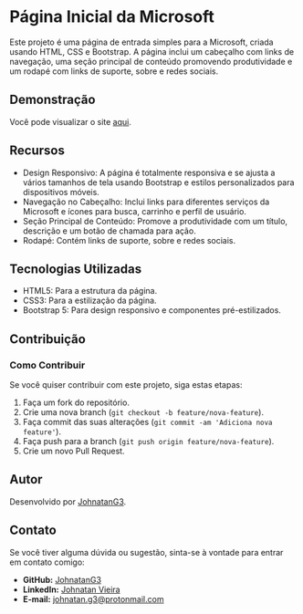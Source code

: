 # Página Inicial da Microsoft

Este projeto é uma página de entrada simples para a Microsoft, criada usando HTML, CSS e Bootstrap. A página inclui um cabeçalho com links de navegação, uma seção principal de conteúdo promovendo produtividade e um rodapé com links de suporte, sobre e redes sociais.

## Demonstração
Você pode visualizar o site [aqui](https://macro-portfolio-responsivo.netlify.app/).

## Recursos

- Design Responsivo: A página é totalmente responsiva e se ajusta a vários tamanhos de tela usando Bootstrap e estilos personalizados para dispositivos móveis.
- Navegação no Cabeçalho: Inclui links para diferentes serviços da Microsoft e ícones para busca, carrinho e perfil de usuário.
- Seção Principal de Conteúdo: Promove a produtividade com um título, descrição e um botão de chamada para ação.
- Rodapé: Contém links de suporte, sobre e redes sociais.

## Tecnologias Utilizadas

- HTML5: Para a estrutura da página.
- CSS3: Para a estilização da página.
- Bootstrap 5: Para design responsivo e componentes pré-estilizados.

## Contribuição

### Como Contribuir

Se você quiser contribuir com este projeto, siga estas etapas:

1. Faça um fork do repositório.
2. Crie uma nova branch (`git checkout -b feature/nova-feature`).
3. Faça commit das suas alterações (`git commit -am 'Adiciona nova feature'`).
4. Faça push para a branch (`git push origin feature/nova-feature`).
5. Crie um novo Pull Request.

## Autor

Desenvolvido por [JohnatanG3](https://github.com/JohnatanG3).

## Contato

Se você tiver alguma dúvida ou sugestão, sinta-se à vontade para entrar em contato comigo:

- **GitHub:** [JohnatanG3](https://github.com/SeuUsuario)
- **LinkedIn:** [Johnatan Vieira](https://www.linkedin.com/in/johnatan-vieira-a602542aa/)
- **E-mail:** johnatan.g3@protonmail.com
